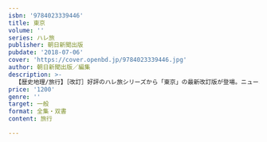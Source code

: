 ```yaml
---
isbn: '9784023339446'
title: 東京
volume: ''
series: ハレ旅
publisher: 朝日新聞出版
pubdate: '2018-07-06'
cover: 'https://cover.openbd.jp/9784023339446.jpg'
author: 朝日新聞出版／編集
description: >-
  【歴史地理/旅行】［改訂］好評のハレ旅シリーズから「東京」の最新改訂版が登場。ニューオープンの東京ミッドタウン日比谷や、SNSで話題のショップなど、最新スポットをアップデートしてリニューアル！
price: '1200'
genre: ''
target: 一般
format: 全集・双書
content: 旅行

---
```

